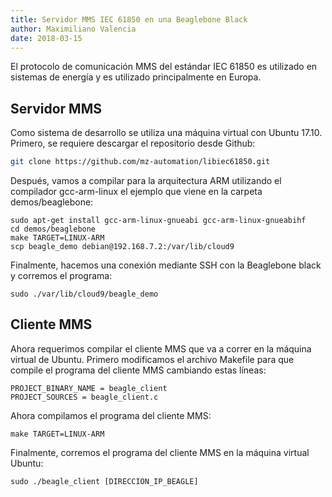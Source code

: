 ```yaml
---
title: Servidor MMS IEC 61850 en una Beaglebone Black
author: Maximiliano Valencia
date: 2018-03-15
---
```


El protocolo de comunicación MMS del estándar IEC 61850 es utilizado en sistemas
de energía y es utilizado principalmente en Europa.

## Servidor MMS
Como sistema de desarrollo se utiliza una máquina virtual con Ubuntu 17.10.
Primero, se requiere descargar el repositorio desde Github:

```bash
git clone https://github.com/mz-automation/libiec61850.git
```

Después, vamos a compilar para la arquitectura ARM utilizando el compilador
gcc-arm-linux el ejemplo que viene en la carpeta demos/beaglebone:

```bash{numberLines: true}
sudo apt-get install gcc-arm-linux-gnueabi gcc-arm-linux-gnueabihf
cd demos/beaglebone
make TARGET=LINUX-ARM
scp beagle_demo debian@192.168.7.2:/var/lib/cloud9
```

Finalmente, hacemos una conexión mediante SSH con la Beaglebone black y 
corremos el programa:

```bash{numberLines: true}
sudo ./var/lib/cloud9/beagle_demo
```


## Cliente MMS

Ahora requerimos compilar el cliente MMS que va a correr en la máquina
virtual de Ubuntu. Primero modificamos el archivo Makefile para que compile
el programa del cliente MMS cambiando estas líneas:

```makefile{numberLines: true}
PROJECT_BINARY_NAME = beagle_client
PROJECT_SOURCES = beagle_client.c
```

Ahora compilamos el programa del cliente MMS:

```bash{numberLines: true}
make TARGET=LINUX-ARM
```

Finalmente, corremos el programa del cliente MMS en la máquina virtual Ubuntu:

```bash{numberLines: true}
sudo ./beagle_client [DIRECCION_IP_BEAGLE]
```